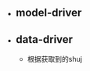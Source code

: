 - ## model-driver
- ## data-driver
	- 根据获取到的shuj
<!--stackedit_data:
eyJoaXN0b3J5IjpbMTc2ODc2MTQ4OCwzOTA0MDE0NzEsLTk0ND
MxMTI2OV19
-->